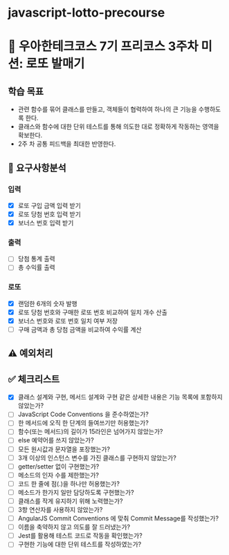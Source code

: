 # javascript-lotto-precourse
# 🏫 우아한테크코스 7기 프리코스 3주차 미션: 로또 발매기
## 학습 목표
- 관련 함수를 묶어 클래스를 만들고, 객체들이 협력하여 하나의 큰 기능을 수행하도록 한다.
- 클래스와 함수에 대한 단위 테스트를 통해 의도한 대로 정확하게 작동하는 영역을 확보한다.
- 2주 차 공통 피드백을 최대한 반영한다.

## 📝 요구사항분석
### 입력
- [x] 로또 구입 금액 입력 받기
- [x] 로또 당첨 번호 입력 받기
- [x] 보너스 번호 입력 받기

### 출력
- [ ] 당첨 통계 출력
- [ ] 총 수익률 출력

### 로또
- [x] 랜덤한 6개의 숫자 발행
- [x] 로또 당첨 번호와 구매한 로또 번호 비교하여 일치 개수 산출
- [x] 보너스 번호와 로또 번호 일치 여부 저장
- [ ] 구매 금액과 총 당첨 금액을 비교하여 수익률 계산  

## ⚠️ 예외처리

## ✅ 체크리스트 
- [x] 클래스 설계와 구현, 메서드 설계와 구현 같은 상세한 내용은 기능 목록에 포함하지 않았는가?
- [ ] JavaScript Code Conventions 을 준수하였는가?
- [ ] 한 메서드에 오직 한 단계의 들여쓰기만 허용했는가?
- [ ] 함수(또는 메서드)의 길이가 15라인은 넘어가지 않았는가?
- [ ] else 예약어를 쓰지 않았는가?
- [ ] 모든 원시값과 문자열을 포장했는가?
- [ ] 3개 이상의 인스턴스 변수를 가진 클래스를 구현하지 않았는가?
- [ ] getter/setter 없이 구현했는가?
- [ ] 메소드의 인자 수를 제한했는가?
- [ ] 코드 한 줄에 점(.)을 하나만 허용했는가?
- [ ] 메소드가 한가지 일만 담당하도록 구현했는가?
- [ ] 클래스를 작게 유지하기 위해 노력했는가?
- [ ] 3항 연산자를 사용하지 않았는가?
- [ ] AngularJS Commit Conventions 에 맞춰 Commit Message를 작성했는가?
- [ ] 이름을 축약하지 않고 의도를 잘 드러냈는가?
- [ ] Jest를 활용해 테스트 코드로 작동을 확인했는가?
- [ ] 구현한 기능에 대한 단위 테스트를 작성하였는가?
